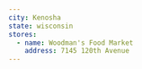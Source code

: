 ```yaml
---
city: Kenosha
state: wisconsin
stores:
  - name: Woodman's Food Market
    address: 7145 120th Avenue
---
```

